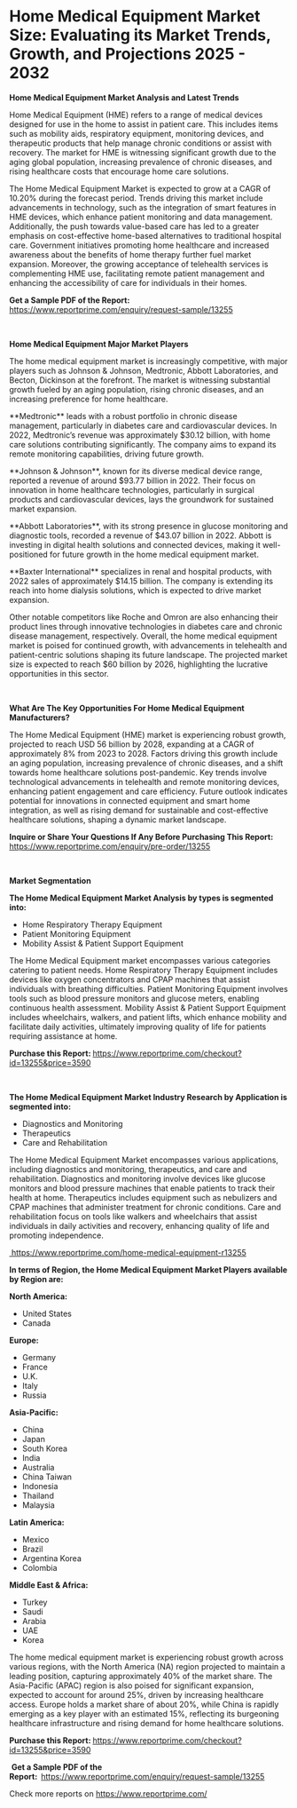 <p><h1>Home Medical Equipment Market Size: Evaluating its Market Trends, Growth, and Projections 2025 - 2032</h1></p><p><strong>Home Medical Equipment Market Analysis and Latest Trends</strong></p>
<p><p>Home Medical Equipment (HME) refers to a range of medical devices designed for use in the home to assist in patient care. This includes items such as mobility aids, respiratory equipment, monitoring devices, and therapeutic products that help manage chronic conditions or assist with recovery. The market for HME is witnessing significant growth due to the aging global population, increasing prevalence of chronic diseases, and rising healthcare costs that encourage home care solutions.</p><p>The Home Medical Equipment Market is expected to grow at a CAGR of 10.20% during the forecast period. Trends driving this market include advancements in technology, such as the integration of smart features in HME devices, which enhance patient monitoring and data management. Additionally, the push towards value-based care has led to a greater emphasis on cost-effective home-based alternatives to traditional hospital care. Government initiatives promoting home healthcare and increased awareness about the benefits of home therapy further fuel market expansion. Moreover, the growing acceptance of telehealth services is complementing HME use, facilitating remote patient management and enhancing the accessibility of care for individuals in their homes.</p></p>
<p><strong>Get a Sample PDF of the Report:&nbsp;</strong> <a href="https://www.reportprime.com/enquiry/request-sample/13255?utm_campaign=3505&utm_medium=2&utm_source=Github&utm_content=ia&utm_term=19032025&utm_id=home-medical-equipment">https://www.reportprime.com/enquiry/request-sample/13255</a></p>
<p>&nbsp;</p>
<p><strong>Home Medical Equipment Major Market Players</strong></p>
<p><p>The home medical equipment market is increasingly competitive, with major players such as Johnson & Johnson, Medtronic, Abbott Laboratories, and Becton, Dickinson at the forefront. The market is witnessing substantial growth fueled by an aging population, rising chronic diseases, and an increasing preference for home healthcare.</p><p>**Medtronic** leads with a robust portfolio in chronic disease management, particularly in diabetes care and cardiovascular devices. In 2022, Medtronic’s revenue was approximately $30.12 billion, with home care solutions contributing significantly. The company aims to expand its remote monitoring capabilities, driving future growth.</p><p>**Johnson & Johnson**, known for its diverse medical device range, reported a revenue of around $93.77 billion in 2022. Their focus on innovation in home healthcare technologies, particularly in surgical products and cardiovascular devices, lays the groundwork for sustained market expansion.</p><p>**Abbott Laboratories**, with its strong presence in glucose monitoring and diagnostic tools, recorded a revenue of $43.07 billion in 2022. Abbott is investing in digital health solutions and connected devices, making it well-positioned for future growth in the home medical equipment market.</p><p>**Baxter International** specializes in renal and hospital products, with 2022 sales of approximately $14.15 billion. The company is extending its reach into home dialysis solutions, which is expected to drive market expansion.</p><p>Other notable competitors like Roche and Omron are also enhancing their product lines through innovative technologies in diabetes care and chronic disease management, respectively. Overall, the home medical equipment market is poised for continued growth, with advancements in telehealth and patient-centric solutions shaping its future landscape. The projected market size is expected to reach $60 billion by 2026, highlighting the lucrative opportunities in this sector.</p></p>
<p>&nbsp;</p>
<p><strong>What Are The Key Opportunities For Home Medical Equipment Manufacturers?</strong></p>
<p><p>The Home Medical Equipment (HME) market is experiencing robust growth, projected to reach USD 56 billion by 2028, expanding at a CAGR of approximately 8% from 2023 to 2028. Factors driving this growth include an aging population, increasing prevalence of chronic diseases, and a shift towards home healthcare solutions post-pandemic. Key trends involve technological advancements in telehealth and remote monitoring devices, enhancing patient engagement and care efficiency. Future outlook indicates potential for innovations in connected equipment and smart home integration, as well as rising demand for sustainable and cost-effective healthcare solutions, shaping a dynamic market landscape.</p></p>
<p><strong>Inquire or Share Your Questions If Any Before Purchasing This Report:</strong> <a href="https://www.reportprime.com/enquiry/pre-order/13255?utm_campaign=3505&utm_medium=2&utm_source=Github&utm_content=ia&utm_term=19032025&utm_id=home-medical-equipment">https://www.reportprime.com/enquiry/pre-order/13255</a></p>
<p>&nbsp;</p>
<p><strong>Market Segmentation</strong></p>
<p><strong>The Home Medical Equipment Market Analysis by types is segmented into:</strong></p>
<p><ul><li>Home Respiratory Therapy Equipment</li><li>Patient Monitoring Equipment</li><li>Mobility Assist & Patient Support Equipment</li></ul></p>
<p><p>The Home Medical Equipment market encompasses various categories catering to patient needs. Home Respiratory Therapy Equipment includes devices like oxygen concentrators and CPAP machines that assist individuals with breathing difficulties. Patient Monitoring Equipment involves tools such as blood pressure monitors and glucose meters, enabling continuous health assessment. Mobility Assist & Patient Support Equipment includes wheelchairs, walkers, and patient lifts, which enhance mobility and facilitate daily activities, ultimately improving quality of life for patients requiring assistance at home.</p></p>
<p><strong>Purchase this Report:&nbsp;</strong><a href="https://www.reportprime.com/checkout?id=13255&price=3590&utm_campaign=3505&utm_medium=2&utm_source=Github&utm_content=ia&utm_term=19032025&utm_id=home-medical-equipment">https://www.reportprime.com/checkout?id=13255&price=3590</a></p>
<p>&nbsp;</p>
<p><strong>The Home Medical Equipment Market Industry Research by Application is segmented into:</strong></p>
<p><ul><li>Diagnostics and Monitoring</li><li>Therapeutics</li><li>Care and Rehabilitation</li></ul></p>
<p><p>The Home Medical Equipment Market encompasses various applications, including diagnostics and monitoring, therapeutics, and care and rehabilitation. Diagnostics and monitoring involve devices like glucose monitors and blood pressure machines that enable patients to track their health at home. Therapeutics includes equipment such as nebulizers and CPAP machines that administer treatment for chronic conditions. Care and rehabilitation focus on tools like walkers and wheelchairs that assist individuals in daily activities and recovery, enhancing quality of life and promoting independence.</p></p>
<p><a href="https://www.reportprime.com/home-medical-equipment-r13255?utm_campaign=3505&utm_medium=2&utm_source=Github&utm_content=ia&utm_term=19032025&utm_id=home-medical-equipment">&nbsp;https://www.reportprime.com/home-medical-equipment-r13255</a></p>
<p><strong>In terms of Region, the Home Medical Equipment Market Players available by Region are:</strong></p>
<p>
    <p> <strong> North America: </strong>
        <ul>
            <li>United States</li>
            <li>Canada</li>
        </ul>
        </p> 
    <p> <strong> Europe: </strong>
        <ul>
            <li>Germany</li>
            <li>France</li>
            <li>U.K.</li>
            <li>Italy</li>
            <li>Russia</li>
        </ul>
        </p> 
    <p> <strong> Asia-Pacific: </strong>
        <ul>
            <li>China</li>
            <li>Japan</li>
            <li>South Korea</li>
            <li>India</li>
            <li>Australia</li>
            <li>China Taiwan</li>
            <li>Indonesia</li>
            <li>Thailand</li>
            <li>Malaysia</li>
        </ul>
        </p> 
    <p> <strong> Latin America: </strong>
        <ul>
            <li>Mexico</li>
            <li>Brazil</li>
            <li>Argentina Korea</li>
            <li>Colombia</li>
        </ul>
        </p> 
    <p> <strong> Middle East & Africa: </strong>
        <ul>
            <li>Turkey</li>
            <li>Saudi</li>
            <li>Arabia</li>
            <li>UAE</li>
            <li>Korea</li>
        </ul>
    </p>
    </p>
<p><p>The home medical equipment market is experiencing robust growth across various regions, with the North America (NA) region projected to maintain a leading position, capturing approximately 40% of the market share. The Asia-Pacific (APAC) region is also poised for significant expansion, expected to account for around 25%, driven by increasing healthcare access. Europe holds a market share of about 20%, while China is rapidly emerging as a key player with an estimated 15%, reflecting its burgeoning healthcare infrastructure and rising demand for home healthcare solutions.</p></p>
<p><strong>Purchase this Report: </strong><a href="https://www.reportprime.com/checkout?id=13255&price=3590&utm_campaign=3505&utm_medium=2&utm_source=Github&utm_content=ia&utm_term=19032025&utm_id=home-medical-equipment">https://www.reportprime.com/checkout?id=13255&price=3590</a></p>
<p>&nbsp;<strong>Get a Sample PDF of the Report:&nbsp;&nbsp;</strong><a href="https://www.reportprime.com/enquiry/request-sample/13255?utm_campaign=3505&utm_medium=2&utm_source=Github&utm_content=ia&utm_term=19032025&utm_id=home-medical-equipment">https://www.reportprime.com/enquiry/request-sample/13255</a></p>
<p><strong></strong></p>
<p>Check more reports on <a href="https://www.reportprime.com/?utm_campaign=3505&utm_medium=2&utm_source=Github&utm_content=ia&utm_term=19032025&utm_id=home-medical-equipment">https://www.reportprime.com/</a></p>